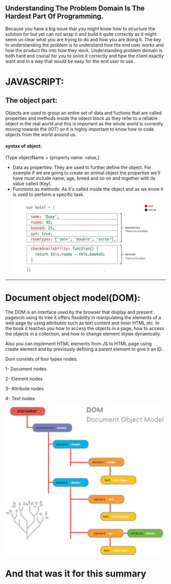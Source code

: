 ## Understanding The Problem Domain Is The Hardest Part Of Programming.
Because you have a big issue that you might know how to structure the solution for but yet can not wrap it and build it quite correctly as it might seem un clear what you are trying to do and how you are doing it. The key to understanding the problem is to understand how the end user works and how the product fits into how they work. 
Understanding problem domain is both hard and crucial for you to solve it correctly and hpw the client exactly want and in a way that would be easy for the end user to use.

# JAVASCRIPT:
## The object part:
Objects are used to group an entire set of data and fuctions that are called properties and methods inside the object block as they refer to a reliable object in the real world and this is important as the whole world is currently moving towards the (IOT) so it is highly important to know how to code objects from the world around us.

#### syntax of object:
(Type objectName = {property name: value,}

- Data as properties: They are used to further define the object. For example if we are going to create an animal object the properties we'll have must include name, age, breed and so on and together with its value called (Key).
- Functions as methods: As it's called inside the object and as we know it is used to perform a specific task.
![Objects](images/Example.png)
------------------

# Document object model(DOM):
The DOM is an interface used by the browser that display and present pagescin using its tree it offers flexibility in manipulating the elements of a web page by using attributes such as text content and inner HTML etc. In the book it teaches you how to access the objects in a page, how to access the objects in a collection, and how to change element styles dynamically.

Also you can implement HTML elements from JS to HTML page using create element and by previously defining a parent element to give it an ID.


Dom consists of four types nodes:

1- Document nodes

2- Element nodes

3- Attribute nodes

4- Text nodes

![DOM](images/DOM.png)


# And that was it for this summary